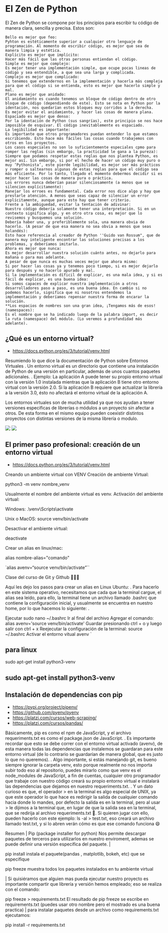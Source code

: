 # El Zen de Python

El Zen de Python se compone por los principios para escribir tu código de manera clara, sencilla y precisa. Estos son:

    Bello es mejor que feo:
    Pyhton es estéticamente superior a cualquier otro lenguaje de programación. Al momento de escribir código, es mejor que sea de manera limpia y estética.
    Explícito es mejor que implícito:
    Hacer más fácil que las otras personas entiendan el código.
    Simple es mejor que complejo:
    Es mejor tener una implementación simple, que ocupe pocas lineas de código y sea entendible, a que sea una larga y complicada.
    Complejo es mejor que complicado:
    Si tenemos que extendernos en la implementación y hacerla más compleja para que el código si se entienda, esto es mejor que hacerlo simple y mal.
    Plano es mejor que anidado:
    El anidamiento es cuando tenemos un bloque de código dentro de otro bloque de código (dependiendo de este). Esto se nota en Python por la identación, nos quedarían estos bloques muy corridos a la derecha.
    Es mejor evitar el anidamiento, y hacer las cosas de manera plana.
    Espaciado es mejor que denso:
    Por la identación de Python (sus sangrías), este principio se nos hace imposible de esquivar. El código inevitablemente es espaciado.
    La legibilidad es importante:
    Es importante que otros programadores puedan entender lo que estamos escribiendo. Esto hace más fáciles las cosas cuando trabajemos con otros en los proyectos.
    Los casos especiales no son lo suficientemente especiales cpmo para romper las reglas (sin embargo, la practicidad le gana a la pureza):
    Siempre que podamos respetar estas reglas que nos plantea Python, es mejor así. Sin embargo, si por el hecho de hacer un código muy puro o muy ‘Pythonista’, este pierde legibilidad, es mejor ser más prácticos y romper o saltearnos algunas de estas reglas para que el código sea más eficiente. Por lo tanto, llegado el momento debermos decidir si es mejor hacer las cosas de manera pura o práctica.
    Los errores nunca deberían pasar silenciosamente (a menos que se silencien explícitamente):
    Manejar los erroes es fundamental. Cada error nos dice algo y hay que prestarle atención. A menos que seas capaz de silenciar un error explícitamente, aunque para esto hay que tener criterio.
    Frente a la ambiguedad, evitar la tentación de adivinar:
    Nuestro código debería solamente tener una interpretación. Si en un contexto significa algo, y en otro otra cosa, es mejor que lo revisemos y busquemos una solución.
    Debería haber una, y preferiblemente sola, una manera obvia de hacerlo. (A pesar de que esa manera no sea obvia a menos que seas holandés):
    Esto hace referencia al creador de Python ''Guido van Rossum", que de manera muy inteligente encontrar las soluciones precisas a los problemas, y deberíamos imitarlo.
    Ahora es mejor que nunca:
    Es mejor desarrollar nuestra solución cuánto antes, no dejarlo para mañana o para mas adelante.
    A pesar de que nunca es muchas veces mejor que ahora mismo:
    Si por hacer las cosas ya y tenemos poco tiempo, si es mejor dejarlo para después y no hacerlo apurado y mal.
    Si la implementación es díficil de explicar, es una mala idea, y si es fácil de explicar, es una buena idea:
    Si somos capaces de explicar nuestra implementación a otros desarrolladores paso a paso, es una buena idea. En cambio si no podemos hacerlo, significa que ni nosotros entendemos la implementación y deberíamos repensar nuestra forma de encarar la solución.
    **Los espacios de nombres son una gran idea, ¡Tengamos más de esos! (namespaces):
    Es el nombre que se ha indicado luego de la palabra import, es decir la ruta (namespace) del módulo. (Lo veremos a profundidad más adelante).

## ¿Qué es un entorno virtual?
* https://docs.python.org/es/3/tutorial/venv.html

Resumiendo lo que dice la documentación de Python sobre Entornos Virtuales
.
Un entorno virtual es un directorio que contiene una instalación de Python de una versión en particular, además de unos cuantos paquetes adicionales.
.
Ejemplo:
La aplicación A puede tener su propio entorno virtual con la versión 1.0 instalada mientras que la aplicación B tiene otro entorno virtual con la versión 2.0. Si la aplicación B requiere que actualizar la librería a la versión 3.0, ésto no afectará el entorno virtual de la aplicación A.

Los entornos virtuales son de mucha utilidad ya que nos ayudan a tener versiones especificas de librerías o módulos a un proyecto sin afectar a otros. De esta forma en el mismo equipo pueden coexistir distintos proyectos con distintas versiones de la misma librería o modulo.

![](https://static.platzi.com/media/user_upload/Screenshot%20from%202021-04-06%2015-17-31-98f9a6fa-3e6c-4353-9644-31a4e7208737.jpg)
![](https://static.platzi.com/media/user_upload/Screenshot%20from%202021-04-06%2015-10-22-1804c0b6-79d2-40bd-aced-f859f86c5309.jpg)

## El primer paso profesional: creación de un entorno virtual
* https://docs.python.org/es/3/tutorial/venv.html

Creando un ambiente virtual con VENV
Creación de ambiente Virtual:

python3 -m venv nombre_venv

Usualmente el nombre del ambiente virtual es venv.
Activación del ambiente virtual:

Windows:
.\venv\Scripts\activate

Unix o MacOS:
source venv/bin/activate

Desactivar el ambiente virtual:

deactivate

Crear un alias en linux/mac:

alias nombre-alias="comando"

`alias avenv=“source venv/bin/activate”``

Clase del curso de Git y Github 👩🏽‍💻

Aquí les dejo los pasos para crear un alias en Linux Ubuntu:
.
Para hacerlo en este sistema operativo, necesitamos que cada que la terminal cargue, el alias sea leído, para ello, la terminal tiene un archivo llamado .bashrc que contiene la configuración inicial, y usualmente se encuentra en nuestro home, por lo que hacemos lo siguiente:
.

Ejecutar sudo nano ~/.bashrc
Ir al final del archivo
Agregar el comando: alias avenv='source venv/bin/activate'
Guardar presionando ctrl + o y luego salir con ctrl + x
Reejecutar la configuración de la terminal: source ~/.bashrc
Activar el entorno vitual avenv
`
## para linux
sudo apt-get install python3-venv

## sudo apt-get install python3-venv

## Instalación de dependencias con pip

* https://pypi.org/project/pipenv/
* https://github.com/pyenv/pyenv
* https://platzi.com/cursos/web-scraping/
* https://platzi.com/cursos/pandas/

Básicamente, pip es como el npm de JavaScript, y el archivo requeriments.txt es como el package.json de JavaScript.
.
Es importante recordar que esto se debe correr con el entorno virtual activado (avenv), de esta manera todas las dependencias que instalemos se guardaran para este entorno virtual (de lo contrario se guardarían de manera global, que es justo lo que no queremos).
.
Algo importante, si estás manejando git, es bueno siempre ignorar la carpeta venv, esto porque realmente no nos importa subir todo eso al repositorio, puedes mirarlo como que venv es el node_modules de JavaScript, a fin de cuentas, cualquier otro programador que trabaje con nuestro código creará su propio entorno virtual e instalará las dependencias que dejamos en nuestro requeriments.txt.
.
Y un dato curioso es que, el operador > en la terminal es algo especial de UNIX, ya que este operador lo que hace es redirigir la salida de cualquier comando hacia donde lo mandes, por defecto la salida es en la terminal, pero al usar > le dijimos a la terminal que, en lugar de que la salida sea en la terminal, que se redirija al archivo requeriments.txt 👀. Si quieren jugar con ello, pueden hacerlo con este ejemplo: ls -al > test.txt, eso creará un archivo llamado test.txt, y si lo abren verán cómo es que ese comando funciona 😄

Resumen
|
Pip (package installer for python) Nos permite descargar paquetes de terceros para utilizarlos en nuestro enviroment, ademas se puede definir una versión especifica del paquete.
|

pip install <paquete> instala el paquete(pandas , matplotlib, bokeh, etc) que se especifique

pip freeze muestra todos los paquetes instalados en tu ambiente virtual

|
Si quisiéramos que alguien mas pueda ejecutar nuestro proyecto es importante compartir que librería y versión hemos empleado; eso se realiza con el comando:
    
pip freeze > requirements.txt
El resultado de pip freeze se escribe en requirements.txt (puedes usar otro nombre pero el mostrado es una buena practica)
|
para instalar paquetes desde un archivo como requirements.txt ejecutamos:

pip install -r requirements.txt 


